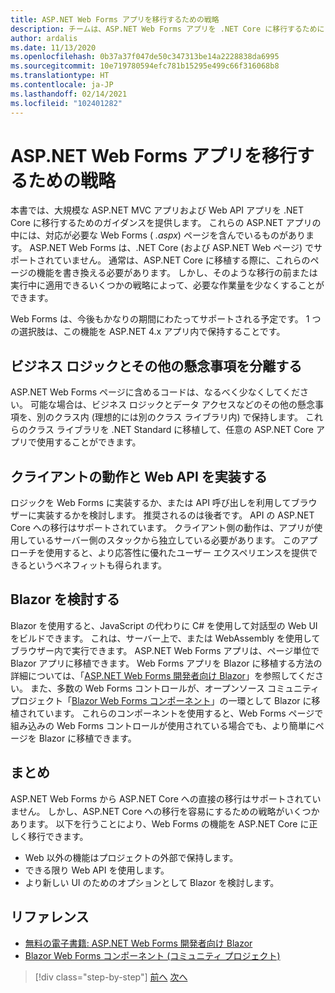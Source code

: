 ```yaml
---
title: ASP.NET Web Forms アプリを移行するための戦略
description: チームは、ASP.NET Web Forms アプリを .NET Core に移行するためにどのような戦略を使用できるでしょうか?
author: ardalis
ms.date: 11/13/2020
ms.openlocfilehash: 0b37a37f047de50c347313be14a2228838da6995
ms.sourcegitcommit: 10e719780594efc781b15295e499c66f316068b8
ms.translationtype: HT
ms.contentlocale: ja-JP
ms.lasthandoff: 02/14/2021
ms.locfileid: "102401282"
---
```

# <a name="strategies-for-migrating-aspnet-web-forms-apps"></a>ASP.NET Web Forms アプリを移行するための戦略

本書では、大規模な ASP.NET MVC アプリおよび Web API アプリを .NET Core に移行するためのガイダンスを提供します。 これらの ASP.NET アプリの中には、対応が必要な Web Forms ( *.aspx*) ページを含んでいるものがあります。 ASP.NET Web Forms は、.NET Core (および ASP.NET Web ページ) でサポートされていません。 通常は、ASP.NET Core に移植する際に、これらのページの機能を書き換える必要があります。 しかし、そのような移行の前または実行中に適用できるいくつかの戦略によって、必要な作業量を少なくすることができます。

Web Forms は、今後もかなりの期間にわたってサポートされる予定です。 1 つの選択肢は、この機能を ASP.NET 4.x アプリ内で保持することです。

## <a name="separate-business-logic-and-other-concerns"></a>ビジネス ロジックとその他の懸念事項を分離する

ASP.NET Web Forms ページに含めるコードは、なるべく少なくしてください。 可能な場合は、ビジネス ロジックとデータ アクセスなどのその他の懸念事項を、別のクラス内 (理想的には別のクラス ライブラリ内) で保持します。 これらのクラス ライブラリを .NET Standard に移植して、任意の ASP.NET Core アプリで使用することができます。

## <a name="implement-client-behavior-and-web-apis"></a>クライアントの動作と Web API を実装する

ロジックを Web Forms に実装するか、または API 呼び出しを利用してブラウザーに実装するかを検討します。 推奨されるのは後者です。 API の ASP.NET Core への移行はサポートされています。 クライアント側の動作は、アプリが使用しているサーバー側のスタックから独立している必要があります。 このアプローチを使用すると、より応答性に優れたユーザー エクスペリエンスを提供できるというベネフィットも得られます。

## <a name="consider-blazor"></a>Blazor を検討する

Blazor を使用すると、JavaScript の代わりに C# を使用して対話型の Web UI をビルドできます。 これは、サーバー上で、または WebAssembly を使用してブラウザー内で実行できます。 ASP.NET Web Forms アプリは、ページ単位で Blazor アプリに移植できます。 Web Forms アプリを Blazor に移植する方法の詳細については、「[ASP.NET Web Forms 開発者向け Blazor](https://devblogs.microsoft.com/aspnet/blazor-aspnet-webforms-ebook/)」を参照してください。 また、多数の Web Forms コントロールが、オープンソース コミュニティ プロジェクト「[Blazor Web Forms コンポーネント](https://fritzandfriends.github.io/BlazorWebFormsComponents/)」の一環として Blazor に移植されています。 これらのコンポーネントを使用すると、Web Forms ページで組み込みの Web Forms コントロールが使用されている場合でも、より簡単にページを Blazor に移植できます。

## <a name="summary"></a>まとめ

ASP.NET Web Forms から ASP.NET Core への直接の移行はサポートされていません。 しかし、ASP.NET Core への移行を容易にするための戦略がいくつかあります。 以下を行うことにより、Web Forms の機能を ASP.NET Core に正しく移行できます。

* Web 以外の機能はプロジェクトの外部で保持します。
* できる限り Web API を使用します。
* より新しい UI のためのオプションとして Blazor を検討します。

## <a name="references"></a>リファレンス

- [無料の電子書籍: ASP.NET Web Forms 開発者向け Blazor](https://devblogs.microsoft.com/aspnet/blazor-aspnet-webforms-ebook/)
- [Blazor Web Forms コンポーネント (コミュニティ プロジェクト)](https://fritzandfriends.github.io/BlazorWebFormsComponents/)

>[!div class="step-by-step"]
>[前へ](incremental-migration-strategies.md)
>[次へ](deployment-strategies.md)
